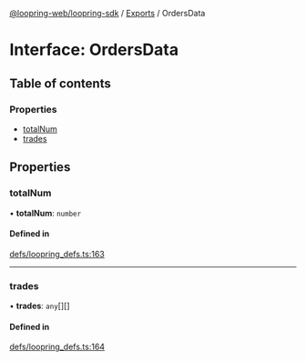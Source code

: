 [@loopring-web/loopring-sdk](../README.md) / [Exports](../modules.md) / OrdersData

# Interface: OrdersData

## Table of contents

### Properties

- [totalNum](OrdersData.md#totalnum)
- [trades](OrdersData.md#trades)

## Properties

### totalNum

• **totalNum**: `number`

#### Defined in

[defs/loopring_defs.ts:163](https://github.com/Loopring/loopring_sdk/blob/cd42b57/src/defs/loopring_defs.ts#L163)

___

### trades

• **trades**: `any`[][]

#### Defined in

[defs/loopring_defs.ts:164](https://github.com/Loopring/loopring_sdk/blob/cd42b57/src/defs/loopring_defs.ts#L164)
